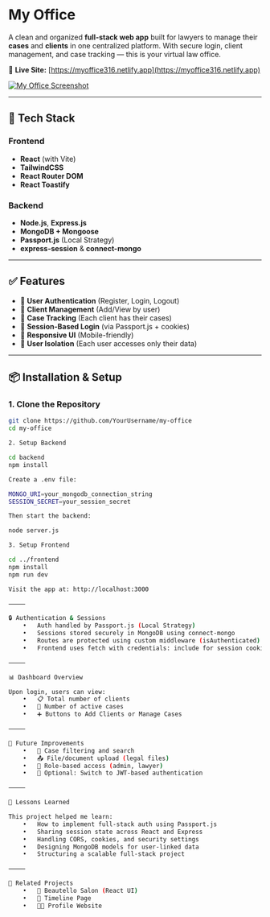 

# My Office

A clean and organized **full-stack web app** built for lawyers to manage their **cases** and **clients** in one centralized platform. With secure login, client management, and case tracking — this is your virtual law office.

🔗 **Live Site:** [https://myoffice316.netlify.app](https://myoffice316.netlify.app)

[![My Office Screenshot](https://res.cloudinary.com/deq0w5tnr/image/upload/v1751988231/2025-06-30-180817-my-office-screenclip_p7gwfc.png)](https://myoffice316.netlify.app/)

---

## 🚀 Tech Stack

### Frontend
- **React** (with Vite)
- **TailwindCSS**
- **React Router DOM**
- **React Toastify**

### Backend
- **Node.js**, **Express.js**
- **MongoDB + Mongoose**
- **Passport.js** (Local Strategy)
- **express-session** & **connect-mongo**

---

## ✅ Features

- 🔐 **User Authentication** (Register, Login, Logout)
- 👤 **Client Management** (Add/View by user)
- 📁 **Case Tracking** (Each client has their cases)
- 💾 **Session-Based Login** (via Passport.js + cookies)
- 📱 **Responsive UI** (Mobile-friendly)
- 🔐 **User Isolation** (Each user accesses only their data)

---

## 📦 Installation & Setup

### 1. Clone the Repository

```bash
git clone https://github.com/YourUsername/my-office
cd my-office

2. Setup Backend

cd backend
npm install

Create a .env file:

MONGO_URI=your_mongodb_connection_string
SESSION_SECRET=your_session_secret

Then start the backend:

node server.js

3. Setup Frontend

cd ../frontend
npm install
npm run dev

Visit the app at: http://localhost:3000

⸻

🔒 Authentication & Sessions
	•	Auth handled by Passport.js (Local Strategy)
	•	Sessions stored securely in MongoDB using connect-mongo
	•	Routes are protected using custom middleware (isAuthenticated)
	•	Frontend uses fetch with credentials: include for session cookies

⸻

📊 Dashboard Overview

Upon login, users can view:
	•	📋 Total number of clients
	•	📂 Number of active cases
	•	➕ Buttons to Add Clients or Manage Cases

⸻

🔮 Future Improvements
	•	🔎 Case filtering and search
	•	📤 File/document upload (legal files)
	•	🔐 Role-based access (admin, lawyer)
	•	🔁 Optional: Switch to JWT-based authentication

⸻

🧠 Lessons Learned

This project helped me learn:
	•	How to implement full-stack auth using Passport.js
	•	Sharing session state across React and Express
	•	Handling CORS, cookies, and security settings
	•	Designing MongoDB models for user-linked data
	•	Structuring a scalable full-stack project

⸻

🧩 Related Projects
	•	💅 Beautello Salon (React UI)
	•	📌 Timeline Page
	•	👨‍💻 Profile Website
